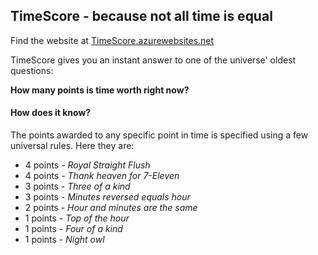 ## TimeScore - because not all time is equal

Find the website at [TimeScore.azurewebsites.net](http://timescore.azurewebsites.net)

TimeScore gives you an instant answer to one of the universe' oldest questions:

**How many points is time worth right now?**

#### How does it know?
The points awarded to any specific point in time is specified using a few
universal rules. Here they are:

- 4 points - *Royal Straight Flush*
- 4 points - *Thank heaven for 7-Eleven*
- 3 points - *Three of a kind*
- 3 points - *Minutes reversed equals hour*
- 2 points - *Hour and minutes are the same*
- 1 points - *Top of the hour*
- 1 points - *Four of a kind*
- 1 points - *Night owl*